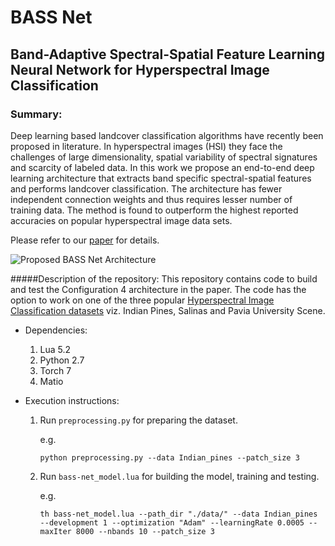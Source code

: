 # BASS Net
## Band-Adaptive Spectral-Spatial Feature Learning Neural Network for Hyperspectral Image Classification

### Summary:
Deep learning based landcover classification algorithms have recently been proposed in literature. In hyperspectral images (HSI) they face the challenges of large dimensionality, spatial variability of spectral signatures and scarcity of labeled data. In this work we propose an end-to-end deep learning architecture that extracts band specific spectral-spatial features and performs landcover classification. The architecture has fewer independent connection weights and thus requires lesser number of training data. The method is found to outperform the highest reported accuracies on popular hyperspectral image data sets.

Please refer to our [paper](https://arxiv.org/abs/1612.00144) for details.

![Proposed BASS Net Architecture](Figures/DeLHI_framework_diagram.png)

#####Description of the repository:
This repository contains code to build and test the Configuration 4 architecture in the paper. The code has the option to work on one of the three popular [Hyperspectral Image Classification datasets](http://www.ehu.eus/ccwintco/index.php?title=Hyperspectral_Remote_Sensing_Scenes) viz. Indian Pines, Salinas and Pavia University Scene. 

* Dependencies:
	1. Lua 5.2
	2. Python 2.7
	3. Torch 7
	4. Matio

 	
* Execution instructions:

	1. Run ```preprocessing.py``` for preparing the dataset. 
	
		e.g.
	
		```
		python preprocessing.py --data Indian_pines --patch_size 3
		```
		
	2. Run ```bass-net_model.lua``` for building the model, training and testing.

		e.g.
		
		```
		th bass-net_model.lua --path_dir "./data/" --data Indian_pines --development 1 --optimization "Adam" --learningRate 0.0005 --maxIter 8000 --nbands 10 --patch_size 3 
		```
	
